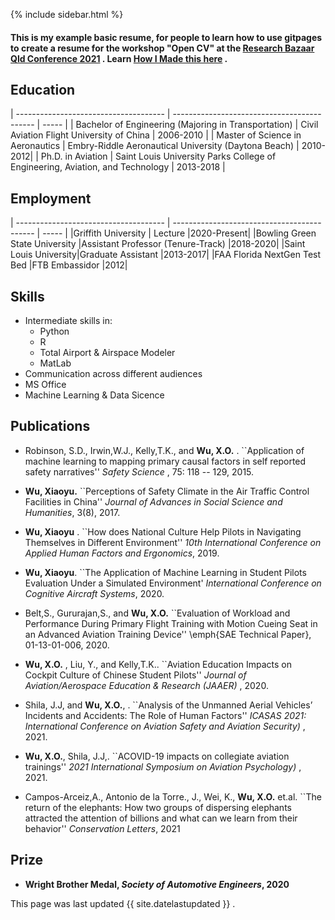 
{% include sidebar.html %}


#### This is my example basic resume, for people to learn how to use gitpages to create a resume for the workshop "Open CV" at the [Research Bazaar Qld Conference 2021](https://resbaz.github.io/resbaz2021qld/) . Learn [How I Made this here](https://amandamiotto.github.io/Portfolio/HowIMadeThis) .

## Education

| ------------------------------------- | ------------------------------------------- | ----- |
| Bachelor of Engineering (Majoring in Transportation) | Civil Aviation Flight University of China          | 2006-2010 |
| Master of Science in Aeronautics | Embry-Riddle Aeronautical University (Daytona Beach) | 2010-2012|
| Ph.D. in Aviation | Saint Louis University Parks College of Engineering, Aviation, and Technology | 2013-2018 |

## Employment

| ------------------------------------- | ------------------------------------------- | ----- |
|Griffith University      | Lecture         |2020-Present|
|Bowling Green State University |Assistant Professor (Tenure-Track) |2018-2020|
|Saint Louis University|Graduate Assistant |2013-2017|
|FAA Florida NextGen Test Bed |FTB Embassidor |2012|

## Skills

- Intermediate skills in:
  - Python
  - R
  - Total Airport & Airspace Modeler 
  - MatLab
- Communication across different audiences
- MS Office
- Machine Learning & Data Sicence

## Publications

- Robinson, S.D., Irwin,W.J., Kelly,T.K., and **Wu, X.O.** .  ``Application of machine learning to mapping primary causal factors in self reported safety narratives'' *Safety Science* , 75: 118 -- 129, 2015.

- **Wu, Xiaoyu.**  ``Perceptions of Safety Climate in the Air Traffic Control Facilities in China'' *Journal of Advances in Social Science and Humanities*, 3(8), 2017.

- **Wu, Xiaoyu** .  ``How does National Culture Help Pilots in Navigating Themselves in Different Environment'' *10th International Conference on Applied Human Factors and Ergonomics*, 2019.

- **Wu, Xiaoyu**.  ``The Application of Machine Learning in Student Pilots Evaluation Under a Simulated Environment' *International Conference on Cognitive Aircraft Systems*, 2020.

- Belt,S., Gururajan,S., and **Wu, X.O.**  ``Evaluation of Workload and Performance During Primary Flight Training with Motion Cueing Seat in an Advanced Aviation Training Device'' \emph{SAE Technical Paper}, 01-13-01-006, 2020.

- **Wu, X.O.** , Liu, Y., and Kelly,T.K.. ``Aviation Education Impacts on Cockpit Culture of Chinese Student Pilots'' *Journal of Aviation/Aerospace Education \& Research (JAAER)* , 2020.       

- Shila, J.J, and **Wu, X.O.**, . ``Analysis of the Unmanned Aerial Vehicles’ Incidents and Accidents: The Role of Human Factors'' *ICASAS 2021: International Conference on Aviation Safety and Aviation Security)* , 2021.    

- **Wu, X.O.**, Shila, J.J,. ``ACOVID-19 impacts on collegiate aviation trainings'' *2021 International Symposium on Aviation Psychology)* , 2021.   
  
- Campos-Arceiz,A., Antonio de la Torre., J., Wei, K., **Wu, X.O.** et.al. ``The return of the elephants: How two groups of dispersing elephants attracted the attention of billions and what can we learn from their behavior'' *Conservation Letters*, 2021



## Prize

- **Wright Brother Medal, *Society of Automotive Engineers*, 2020** 


This page was last updated {{ site.datelastupdated }} .
